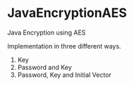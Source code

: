 # JavaEncryptionAES

Java Encryption using AES

Implementation in three different ways.

1. Key
2. Password and Key
3. Password, Key and Initial Vector
